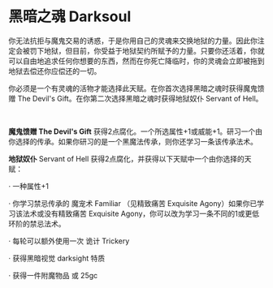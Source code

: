 # 黑暗之魂 Darksoul

你无法抗拒与魔鬼交易的诱惑，于是你用自己的灵魂来交换地狱的力量。因此你注定会被罚下地狱，但目前，你受益于地狱契约所赋予的力量。只要你还活着，你就可以自由地追求任何你想要的东西，然而在你死亡降临时，你的灵魂会立即被拖到地狱去偿还你应偿还的一切。

你必须是一个有灵魂的活物才能选择此天赋。在你首次选择黑暗之魂时获得魔鬼馈赠
The Devil's Gift。在你第二次选择黑暗之魂时获得地狱奴仆 Servant of Hell。

 

**魔鬼馈赠 The Devil's Gift**
获得2点腐化。一个所选属性+1或威能+1。研习一个由你选择的传承。如果你研习的是一个黑魔法传承，则你还学习一条该传承法术。

**地狱奴仆** Servant of Hell
获得2点腐化，并获得以下天赋中一个由你选择的天赋：

· 一种属性+1

· 你学习禁忌传承的 魔宠术 Familiar （见精致痛苦 Exquisite
Agony）如果你已学习该法术或没有精致痛苦 Exquisite
Agony，你可以改为学习一条不同的1或更低环阶的禁忌法术。

· 每轮可以额外使用一次 诡计 Trickery

· 获得黑暗视觉 darksight 特质

· 获得一件附魔物品 或 25gc

